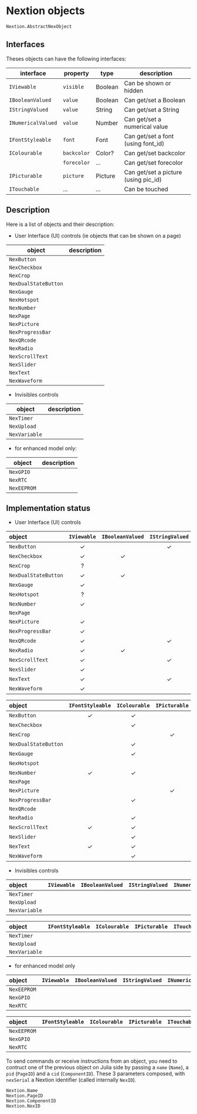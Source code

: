 # Nextion objects

```@docs
Nextion.AbstractNexObject
```

## Interfaces
Theses objects can have the following interfaces:

| interface          | property    | type     | description
| ------------------ | ----------- | -------- | -----------
| `IViewable`        | `visible`   | Boolean  | Can be shown or hidden
| `IBooleanValued`   | `value`     | Boolean  | Can get/set a Boolean 
| `IStringValued`    | `value`     | String   | Can get/set a String
| `INumericalValued` | `value`     | Number   | Can get/set a numerical value
| `IFontStyleable`   | `font`      | Font     | Can get/set a font (using font_id)
| `IColourable`      | `backcolor` | Color?   | Can get/set backcolor
|                    | `forecolor` | ...      | Can get/set forecolor
| `IPicturable`      | `picture`   | Picture  | Can get/set a picture (using pic_id)
| `ITouchable`       | ...         | ...      | Can be touched


## Description
Here is a list of objects and their description:

- User Interface (UI) controls (ie objects that can be shown on a page)

| object               | description
| -------------------- | -----------
| `NexButton`          |
| `NexCheckbox`        |
| `NexCrop`            |
| `NexDualStateButton` |
| `NexGauge`           |
| `NexHotspot`         |
| `NexNumber`          |
| `NexPage`            |
| `NexPicture`         |
| `NexProgressBar`     |
| `NexQRcode`          |
| `NexRadio`           |
| `NexScrollText`      |
| `NexSlider`          |
| `NexText`            |
| `NexWaveform`        |


- Invisibles controls

| object        | description
| ------------- | -----------
| `NexTimer`    |
| `NexUpload`   |
| `NexVariable` |

- for enhanced model only:

| object        | description
| ------------- | -----------
| `NexGPIO`     |
| `NexRTC`      |
| `NexEEPROM`   |


## Implementation status

- User Interface (UI) controls

| object               | `IViewable` | `IBooleanValued` | `IStringValued` | `INumericalValued` |
| :---                 |    :---:    |       :---:      |      :---:      |       :---:        |
| `NexButton`          |      ✓      |                  |        ✓        |
| `NexCheckbox`        |      ✓      |         ✓        |                 |
| `NexCrop`            |      ?      |                  |                 |
| `NexDualStateButton` |      ✓      |         ✓        |                 |
| `NexGauge`           |      ✓      |                  |                 |         ✓
| `NexHotspot`         |      ?      |                  |                 |
| `NexNumber`          |      ✓      |                  |                 |         ✓
| `NexPage`            |             |                  |                 |
| `NexPicture`         |      ✓      |                  |                 |
| `NexProgressBar`     |      ✓      |                  |                 |         ✓
| `NexQRcode`          |      ✓      |                  |        ✓        |
| `NexRadio`           |      ✓      |         ✓        |                 |
| `NexScrollText`      |      ✓      |                  |        ✓        |
| `NexSlider`          |      ✓      |                  |                 |         ✓
| `NexText`            |      ✓      |                  |        ✓        |
| `NexWaveform`        |      ✓      |                  |                 |


| object               | `IFontStyleable` | `IColourable` | `IPicturable` | `ITouchable` |
| :---                 |       :---:      |     :---:     |     :---:     |     :---:    |
| `NexButton`          |         ✓        |       ✓       |               |       ✓      |
| `NexCheckbox`        |                  |       ✓       |               |       ✓      |
| `NexCrop`            |                  |               |       ✓       |       ✓      |
| `NexDualStateButton` |                  |       ✓       |               |       ✓      |
| `NexGauge`           |                  |       ✓       |               |       ✓      |
| `NexHotspot`         |                  |               |               |       ✓      |
| `NexNumber`          |         ✓        |       ✓       |               |       ✓      |
| `NexPage`            |                  |               |               |              |
| `NexPicture`         |                  |               |       ✓       |       ✓      |
| `NexProgressBar`     |                  |       ✓       |               |       ✓      |
| `NexQRcode`          |                  |               |               |              |
| `NexRadio`           |                  |       ✓       |               |       ✓      |
| `NexScrollText`      |         ✓        |       ✓       |               |       ✓      |
| `NexSlider`          |                  |       ✓       |               |       ✓      |
| `NexText`            |         ✓        |       ✓       |               |       ✓      |
| `NexWaveform`        |                  |       ✓       |               |       ✓      |

- Invisibles controls

| object        | `IViewable` | `IBooleanValued` | `IStringValued` | `INumericalValued` |
| :---          |    :---:    |      :---:       |      :---:      |       :---:        |
| `NexTimer`    |             |                  |                 |
| `NexUpload`   |             |                  |                 |
| `NexVariable` |             |                  |                 |


| object        | `IFontStyleable` | `IColourable` | `IPicturable` | `ITouchable` |
| :---          |       :---:      |     :---:     |     :---:     |    :---:     |
| `NexTimer`    |                  |               |               |              |
| `NexUpload`   |                  |               |               |              |
| `NexVariable` |                  |               |               |              |


- for enhanced model only

| object        | `IViewable` | `IBooleanValued` | `IStringValued` | `INumericalValued` |
| :---          |    :---:    |      :---:       |      :---:      |       :---:        |
| `NexEEPROM`   |             |                  |                 |
| `NexGPIO`     |             |                  |                 |
| `NexRTC`      |             |                  |                 |

| object        | `IFontStyleable` | `IColourable` | `IPicturable` | `ITouchable` |
| :---          |       :---:      |     :---:     |     :---:     |    :---:     |
| `NexEEPROM`   |                  |               |               |              |
| `NexGPIO`     |                  |               |               |              |
| `NexRTC`      |                  |               |               |              |

To send commands or receive instructions from an object, you need to contruct
one of the previous object on Julia side by passing a `name` (`Name`), a `pid` (`PageID`) 
and a `cid` (`ComponentID`). These 3 parameters composed, with `nexSerial` a Nextion identifier
(called internally `NexID`).

```@docs
Nextion.Name
Nextion.PageID
Nextion.ComponentID
Nextion.NexID
```
